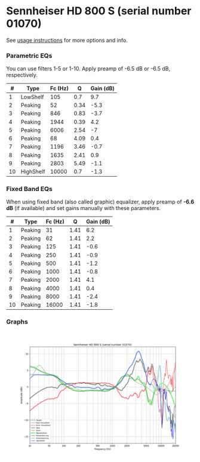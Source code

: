 # Sennheiser HD 800 S (serial number 01070)
See [usage instructions](https://github.com/jaakkopasanen/AutoEq#usage) for more options and info.

### Parametric EQs
You can use filters 1-5 or 1-10. Apply preamp of -6.5 dB or -6.5 dB, respectively.

|   # | Type      |   Fc (Hz) |    Q |   Gain (dB) |
|-----|-----------|-----------|------|-------------|
|   1 | LowShelf  |       105 | 0.7  |         9.7 |
|   2 | Peaking   |        52 | 0.34 |        -5.3 |
|   3 | Peaking   |       846 | 0.83 |        -3.7 |
|   4 | Peaking   |      1944 | 0.39 |         4.2 |
|   5 | Peaking   |      6006 | 2.54 |        -7   |
|   6 | Peaking   |        68 | 4.09 |         0.4 |
|   7 | Peaking   |      1196 | 3.46 |        -0.7 |
|   8 | Peaking   |      1635 | 2.41 |         0.9 |
|   9 | Peaking   |      2803 | 5.49 |        -1.1 |
|  10 | HighShelf |     10000 | 0.7  |        -1.3 |

### Fixed Band EQs
When using fixed band (also called graphic) equalizer, apply preamp of **-6.6 dB** (if available) and set gains manually with these parameters.

|   # | Type    |   Fc (Hz) |    Q |   Gain (dB) |
|-----|---------|-----------|------|-------------|
|   1 | Peaking |        31 | 1.41 |         6.2 |
|   2 | Peaking |        62 | 1.41 |         2.2 |
|   3 | Peaking |       125 | 1.41 |        -0.6 |
|   4 | Peaking |       250 | 1.41 |        -0.9 |
|   5 | Peaking |       500 | 1.41 |        -1.2 |
|   6 | Peaking |      1000 | 1.41 |        -0.8 |
|   7 | Peaking |      2000 | 1.41 |         4.1 |
|   8 | Peaking |      4000 | 1.41 |         0.4 |
|   9 | Peaking |      8000 | 1.41 |        -2.4 |
|  10 | Peaking |     16000 | 1.41 |        -1.8 |

### Graphs
![](./Sennheiser%20HD%20800%20S%20(serial%20number%2001070).png)
